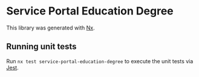 # Service Portal Education Degree

This library was generated with [Nx](https://nx.dev).

## Running unit tests

Run `nx test service-portal-education-degree` to execute the unit tests via [Jest](https://jestjs.io).
